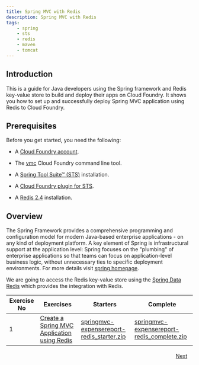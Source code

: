 ```yaml
---
title: Spring MVC with Redis
description: Spring MVC with Redis
tags:
    - spring
    - sts
    - redis
    - maven
    - tomcat
---
```

## Introduction
This is a guide for Java developers using the Spring framework and Redis key-value store to build and deploy their apps on Cloud Foundry. It shows you how to set up and successfully deploy Spring MVC application using Redis to Cloud Foundry.

## Prerequisites
Before you get started, you need the following:

+  A [Cloud Foundry account](http://cloudfoundry.com/signup).

+  The [vmc](/tools/vmc/installing-vmc.html) Cloud Foundry command line tool.

+  A [Spring Tool Suite™ (STS)](http://www.springsource.org/spring-tool-suite-download) installation.

+  A [Cloud Foundry plugin for STS](/tools/STS/configuring-STS.html).

+  A [Redis 2.4](http://www.redis.io/) installation.


## Overview
The Spring Framework provides a comprehensive programming and configuration model for modern Java-based enterprise applications - on any kind of deployment platform. A key element of Spring is infrastructural support at the application level: Spring focuses on the "plumbing" of enterprise applications so that teams can focus on application-level business logic, without unnecessary ties to specific deployment environments. For more details visit [spring homepage](http://www.springsource.org/spring-framework).

We are going to access the Redis key-value store using the [Spring Data Redis](http://www.springsource.org/spring-data/redis) which provides the integration with Redis.

<table class="spring-tutorial-index-table">
    <thead>
            <tr>
                <th>Exercise No</th>
                <th>Exercises</th>
                <th>Starters</th>
                <th>Complete</th>
            </tr>
    </thead>
    <tbody>
            <tr>
                <td>1</td>
                <td><a href='/frameworks/java/spring/tutorials/springmvc-redis/spring-expensereport-app-using-redis.html'>Create a Spring MVC Application using Redis</a></td>
                <td><a href='/code/tutorials/springmvc-redis/springmvc-expensereport-redis_starter.zip'>springmvc-expensereport-redis_starter.zip</a></td>
                <td><a href='/code/tutorials/springmvc-redis/springmvc-expensereport-redis_complete.zip'>springmvc-expensereport-redis_complete.zip</a></td>
            </tr>
    </tbody>
</table>

<a class="button-plain" style="padding: 3px 15px; float: right" href="/frameworks/java/spring/tutorials/springmvc-redis/spring-expensereport-app-using-redis.html">Next</a>
